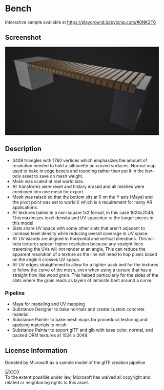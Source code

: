 # Bench

Interactive sample available at https://playground.babylonjs.com/#6NK2T6
## Screenshot
<img src = "https://raw.githubusercontent.com/PatrickRyanMS/SampleModels/master/bench/images/benchRender.png" />

## Description
- 3408 triangles with 1760 vertices which emphasizes the amount of resolution needed to hold a silhouette on curved surfaces. Normal map used to bake in edge bevels and rounding rather than put it in the low-poly asset to save on mesh weight.
- Mesh was scaled at real world size.
- All transforms were reset and history erased and all meshes were combined into one mesh for export.
- Mesh was raised so that the bottom sits at 0 on the Y axis (Maya) and the pivot point was set to world 0 which is a requirement for many AR applications.
- All textures baked in a non-square 1x2 format, in this case 1024x2048. This maximizes texel density and UV spacedue to the longer pieces in this model.
- Slats share UV space with some other slats that aren't adjacent to increase texel density while reducing overall coverage in UV space.
- All UV islands are aligned to horizontal and vertical directions. This will help textures appear higher resolution because any straight lines traversing the UVs will not render at an angle. This can reduce the apparent resolution of a texture as the line will need to hop pixels based on the angle it crosses UV space.
- All UV edges straightened to allow for a tighter pack and for the textures to follow the curve of the mesh, even when using a texture that has a straight flow like wood grain. This helped particularly for the sides of the slats where the grain reads as layers of laminate bent around a curve. 
  
### Pipeline
- Maya for modeling and UV mapping
- Substance Designer to bake normals and create custom concrete material
- Substance Painter to bake mesh maps for procedural texturing and applying materials to mesh
- Substance Painter to export glTF and glb with base color, normal, and packed ORM textures at 1024 x 2048 

## License Information

Donated by Microsoft as a sample model of the glTF creation pipeline

[![CC0](http://i.creativecommons.org/p/zero/1.0/88x31.png)](http://creativecommons.org/publicdomain/zero/1.0/)  
To the extent possible under law, Microsoft has waived all copyright and related or neighboring rights to this asset.